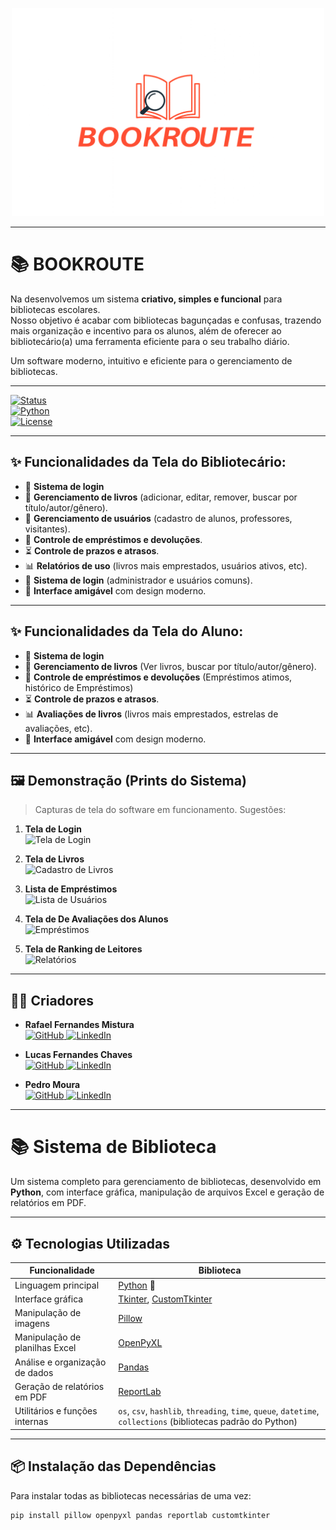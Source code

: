<p align="center">
  <img src="https://github.com/Rafa25MF/BOOKROUT/blob/main/Logo%20da%20BOOKROUT.png" alt="Logo da AfonTech" width="500"/>
</p>


---

# 📚 BOOKROUTE

Na desenvolvemos um sistema **criativo, simples e funcional** para bibliotecas escolares.  
Nosso objetivo é acabar com bibliotecas bagunçadas e confusas, trazendo mais organização e incentivo para os alunos, além de oferecer ao bibliotecário(a) uma ferramenta eficiente para o seu trabalho diário.  

Um software moderno, intuitivo e eficiente para o gerenciamento de bibliotecas.  

---

[![Status](https://img.shields.io/badge/status-em%20desenvolvimento-yellow)]()  
[![Python](https://img.shields.io/badge/python-3.10-blue?logo=python)]()  
[![License](https://img.shields.io/badge/license-AFONTECH-green)]()  

---

## ✨ Funcionalidades da Tela do Bibliotecário:

- 🔐 **Sistema de login**
- 📖 **Gerenciamento de livros** (adicionar, editar, remover, buscar por título/autor/gênero).  
- 👥 **Gerenciamento de usuários** (cadastro de alunos, professores, visitantes).  
- 🔄 **Controle de empréstimos e devoluções**.  
- ⏳ **Controle de prazos e atrasos**.  
- 📊 **Relatórios de uso** (livros mais emprestados, usuários ativos, etc).  
- 🔐 **Sistema de login** (administrador e usuários comuns).  
- 🎨 **Interface amigável** com design moderno.  

---

## ✨ Funcionalidades da Tela do Aluno:

- 🔐 **Sistema de login**
- 📖 **Gerenciamento de livros** (Ver livros, buscar por título/autor/gênero).  
- 🔄 **Controle de empréstimos e devoluções** (Empréstimos atimos, histórico de Empréstimos)
- ⏳ **Controle de prazos e atrasos**.  
- 📊 **Avaliações de livros** (livros mais emprestados, estrelas de avaliações, etc).   
- 🎨 **Interface amigável** com design moderno.

---

## 🖼️ Demonstração (Prints do Sistema)

> Capturas de tela do software em funcionamento. Sugestões:  

1. **Tela de Login**  
   ![Tela de Login](coloque-o-link-ou-imagem-aqui)  

2. **Tela de Livros**  
   ![Cadastro de Livros](coloque-o-link-ou-imagem-aqui)  

3. **Lista de Empréstimos**  
   ![Lista de Usuários](coloque-o-link-ou-imagem-aqui)  

4. **Tela de De Avaliações dos Alunos**  
   ![Empréstimos](coloque-o-link-ou-imagem-aqui)  

5. **Tela de Ranking de Leitores**  
   ![Relatórios](coloque-o-link-ou-imagem-aqui)  

---

## 👨‍💻 Criadores

- **Rafael Fernandes Mistura**  
  <a href="https://github.com/Rafa25MF" target="_blank">
    <img src="https://img.shields.io/badge/GitHub-000000?style=for-the-badge&logo=github&logoColor=white" alt="GitHub"/>
  </a>
  <a href="https://www.linkedin.com/in/rafael" target="_blank">
    <img src="https://img.shields.io/badge/LinkedIn-0A66C2?style=for-the-badge&logo=linkedin&logoColor=white" alt="LinkedIn"/>
  </a>

- **Lucas Fernandes Chaves**  
  <a href="https://github.com/lucas" target="_blank">
    <img src="https://img.shields.io/badge/GitHub-000000?style=for-the-badge&logo=github&logoColor=white" alt="GitHub"/>
  </a>
  <a href="https://www.linkedin.com/in/lucas" target="_blank">
    <img src="https://img.shields.io/badge/LinkedIn-0A66C2?style=for-the-badge&logo=linkedin&logoColor=white" alt="LinkedIn"/>
  </a>

- **Pedro Moura**  
  <a href="https://github.com/pedro" target="_blank">
    <img src="https://img.shields.io/badge/GitHub-000000?style=for-the-badge&logo=github&logoColor=white" alt="GitHub"/>
  </a>
  <a href="https://www.linkedin.com/in/pedro" target="_blank">
    <img src="https://img.shields.io/badge/LinkedIn-0A66C2?style=for-the-badge&logo=linkedin&logoColor=white" alt="LinkedIn"/>
  </a>

---

# 📚 Sistema de Biblioteca

Um sistema completo para gerenciamento de bibliotecas, desenvolvido em **Python**, com interface gráfica, manipulação de arquivos Excel e geração de relatórios em PDF.  

---

## ⚙️ Tecnologias Utilizadas  

| Funcionalidade | Biblioteca |
|----------------|------------|
| Linguagem principal | [Python](https://www.python.org/) 🐍 |
| Interface gráfica | [Tkinter](https://docs.python.org/3/library/tkinter.html), [CustomTkinter](https://github.com/TomSchimansky/CustomTkinter) |
| Manipulação de imagens | [Pillow](https://pillow.readthedocs.io/en/stable/) |
| Manipulação de planilhas Excel | [OpenPyXL](https://openpyxl.readthedocs.io/en/stable/) |
| Análise e organização de dados | [Pandas](https://pandas.pydata.org/) |
| Geração de relatórios em PDF | [ReportLab](https://www.reportlab.com/dev/docs/) |
| Utilitários e funções internas | `os`, `csv`, `hashlib`, `threading`, `time`, `queue`, `datetime`, `collections` (bibliotecas padrão do Python) |

---

## 📦 Instalação das Dependências  

Para instalar todas as bibliotecas necessárias de uma vez:  

```bash
pip install pillow openpyxl pandas reportlab customtkinter

